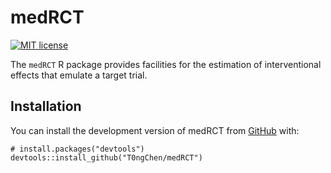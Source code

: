 <!-- README.md is generated from README.Rmd. Please edit that file -->

# medRCT

<!-- badges: start -->

[![MIT
license](http://img.shields.io/badge/license-MIT-brightgreen.svg)](http://opensource.org/licenses/MIT)
<!-- badges: end -->

The `medRCT` R package provides facilities for the estimation of
interventional effects that emulate a target trial.

## Installation

You can install the development version of medRCT from
[GitHub](https://github.com/T0ngChen/medRCT) with:

    # install.packages("devtools")
    devtools::install_github("T0ngChen/medRCT")
